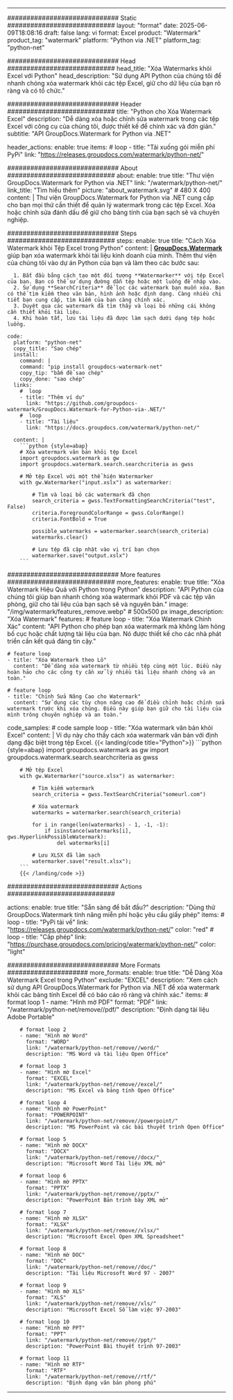 
---
############################# Static ############################
layout: "format"
date:  2025-06-09T18:08:16
draft: false
lang: vi
format: Excel
product: "Watermark"
product_tag: "watermark"
platform: "Python via .NET"
platform_tag: "python-net"

############################# Head ############################
head_title: "Xóa Watermarks khỏi Excel với Python"
head_description: "Sử dụng API Python của chúng tôi để nhanh chóng xóa watermark khỏi các tệp Excel, giữ cho dữ liệu của bạn rõ ràng và có tổ chức."

############################# Header ############################
title: "Python cho Xóa Watermark Excel" 
description: "Dễ dàng xóa hoặc chỉnh sửa watermark trong các tệp Excel với công cụ của chúng tôi, được thiết kế để chính xác và đơn giản."
subtitle: "API GroupDocs.Watermark for Python via .NET" 

header_actions:
  enable: true
  items:
    #  loop
    - title: "Tải xuống gói miễn phí PyPi"
      link: "https://releases.groupdocs.com/watermark/python-net/"
      
############################# About ############################
about:
    enable: true
    title: "Thư viện GroupDocs.Watermark for Python via .NET"
    link: "/watermark/python-net/"
    link_title: "Tìm hiểu thêm"
    picture: "about_watermark.svg" # 480 X 400
    content: |
       Thư viện GroupDocs.Watermark for Python via .NET cung cấp cho bạn mọi thứ cần thiết để quản lý watermark trong các tệp Excel. Xóa hoặc chỉnh sửa đánh dấu để giữ cho bảng tính của bạn sạch sẽ và chuyên nghiệp.

############################# Steps ############################
steps:
    enable: true
    title: "Cách Xóa Watermark khỏi Tệp Excel trong Python"
    content: |
      **[GroupDocs.Watermark](https://products.groupdocs.com/watermark/python-net/)** giúp bạn xóa watermark khỏi tài liệu kinh doanh của mình. Thêm thư viện của chúng tôi vào dự án Python của bạn và làm theo các bước sau:
      
      1. Bắt đầu bằng cách tạo một đối tượng **Watermarker** với tệp Excel của bạn. Bạn có thể sử dụng đường dẫn tệp hoặc một luồng để nhập vào.
      2. Sử dụng **SearchCriteria** để lọc các watermark bạn muốn xóa. Bạn có thể tìm kiếm theo văn bản, hình ảnh hoặc định dạng. Càng nhiều chi tiết bạn cung cấp, tìm kiếm của bạn càng chính xác.
      3. Duyệt qua các watermark đã tìm thấy và loại bỏ những cái không cần thiết khỏi tài liệu.
      4. Khi hoàn tất, lưu tài liệu đã được làm sạch dưới dạng tệp hoặc luồng.
   
    code:
      platform: "python-net"
      copy_title: "Sao chép"
      install:
        command: |
        command: "pip install groupdocs-watermark-net"
        copy_tip: "bấm để sao chép"
        copy_done: "sao chép"
      links:
        #  loop
        - title: "Thêm ví dụ"
          link: "https://github.com/groupdocs-watermark/GroupDocs.Watermark-for-Python-via-.NET/"
        #  loop
        - title: "Tài liệu"
          link: "https://docs.groupdocs.com/watermark/python-net/"
          
      content: |
        ```python {style=abap}
        # Xóa watermark văn bản khỏi tệp Excel
        import groupdocs.watermark as gw
        import groupdocs.watermark.search.searchcriteria as gwss

        # Mở tệp Excel với một thể hiện Watermarker
        with gw.Watermarker("input.xslx") as watermarker:

            # Tìm và loại bỏ các watermark đã chọn
            search_criteria = gwss.TextFormattingSearchCriteria("test", False)
            criteria.ForegroundColorRange = gwss.ColorRange()
            criteria.FontBold = True

            possible_watermarks = watermarker.search(search_criteria)
            watermarks.clear()

            # Lưu tệp đã cập nhật vào vị trí bạn chọn
            watermarker.save("output.xslx")
        ```            

############################# More features ############################
more_features:
  enable: true
  title: "Xóa Watermark Hiệu Quả với Python trong Python"
  description: "API Python của chúng tôi giúp bạn nhanh chóng xóa watermark khỏi PDF và các tệp văn phòng, giữ cho tài liệu của bạn sạch sẽ và nguyên bản."
  image: "/img/watermark/features_remove.webp" # 500x500 px
  image_description: "Xóa Watermark"
  features:
    # feature loop
    - title: "Xóa Watermark Chính Xác"
      content: "API Python cho phép bạn xóa watermark mà không làm hỏng bố cục hoặc chất lượng tài liệu của bạn. Nó được thiết kế cho các nhà phát triển cần kết quả đáng tin cậy."

    # feature loop
    - title: "Xóa Watermark theo Lô"
      content: "Dễ dàng xóa watermark từ nhiều tệp cùng một lúc. Điều này hoàn hảo cho các công ty cần xử lý nhiều tài liệu nhanh chóng và an toàn."

    # feature loop
    - title: "Chỉnh Sửa Nâng Cao cho Watermark"
      content: "Sử dụng các tùy chọn nâng cao để điều chỉnh hoặc chỉnh sửa watermark trước khi xóa chúng. Điều này giúp bạn giữ cho tài liệu của mình trông chuyên nghiệp và an toàn."
      
  code_samples:
    # code sample loop
    - title: "Xóa watermark văn bản khỏi Excel"
      content: |
        Ví dụ này cho thấy cách xóa watermark văn bản với định dạng đặc biệt trong tệp Excel.
        {{< landing/code title="Python">}}
        ```python {style=abap}
        import groupdocs.watermark as gw
        import groupdocs.watermark.search.searchcriteria as gwss

        # Mở tệp Excel
        with gw.Watermarker("source.xlsx") as watermarker:

            # Tìm kiếm watermark
            search_criteria = gwss.TextSearchCriteria("someurl.com")

            # Xóa watermark
            watermarks = watermarker.search(search_criteria)

            for i in range(len(watermarks) - 1, -1, -1):
                if isinstance(watermarks[i], gws.HyperlinkPossibleWatermark):
                    del watermarks[i]

            # Lưu XLSX đã làm sạch
            watermarker.save("result.xlsx");
        ```
        {{< /landing/code >}}


############################# Actions ############################

actions:
  enable: true
  title: "Sẵn sàng để bắt đầu?"
  description: "Dùng thử GroupDocs.Watermark tính năng miễn phí hoặc yêu cầu giấy phép"
  items:
    #  loop
    - title: "PyPi tải về"
      link: "https://releases.groupdocs.com/watermark/python-net/"
      color: "red"
        #  loop
    - title: "Cấp phép"
      link: "https://purchase.groupdocs.com/pricing/watermark/python-net/"
      color: "light"


############################# More Formats #####################
more_formats:
    enable: true
    title: "Dễ Dàng Xóa Watermark Excel trong Python"
    exclude: "EXCEL"
    description: "Xem cách sử dụng API GroupDocs.Watermark for Python via .NET để xóa watermark khỏi các bảng tính Excel để có báo cáo rõ ràng và chính xác."
    items: 
        # format loop 1
        - name: "Hình mờ PDF"
          format: "PDF"
          link: "/watermark/python-net/remove//pdf/"
          description: "Định dạng tài liệu Adobe Portable"

        # format loop 2
        - name: "Hình mờ Word"
          format: "WORD"
          link: "/watermark/python-net/remove//word/"
          description: "MS Word và tài liệu Open Office"
          
        # format loop 3
        - name: "Hình mờ Excel"
          format: "EXCEL"
          link: "/watermark/python-net/remove//excel/"
          description: "MS Excel và bảng tính Open Office"

        # format loop 4
        - name: "Hình mờ PowerPoint"
          format: "POWERPOINT"
          link: "/watermark/python-net/remove//powerpoint/"
          description: "MS PowerPoint và các bài thuyết trình Open Office"

        # format loop 5
        - name: "Hình mờ DOCX"
          format: "DOCX"
          link: "/watermark/python-net/remove//docx/"
          description: "Microsoft Word Tài liệu XML mở"
          
        # format loop 6
        - name: "Hình mờ PPTX"
          format: "PPTX"
          link: "/watermark/python-net/remove//pptx/"
          description: "PowerPoint Bản trình bày XML mở"
          
        # format loop 7
        - name: "Hình mờ XLSX"
          format: "XLSX"
          link: "/watermark/python-net/remove//xlsx/"
          description: "Microsoft Excel Open XML Spreadsheet"

        # format loop 8
        - name: "Hình mờ DOC"
          format: "DOC"
          link: "/watermark/python-net/remove//doc/"
          description: "Tài liệu Microsoft Word 97 - 2007"

        # format loop 9
        - name: "Hình mờ XLS"
          format: "XLS"
          link: "/watermark/python-net/remove//xls/"
          description: "Microsoft Excel Sổ làm việc 97-2003"

        # format loop 10
        - name: "Hình mờ PPT"
          format: "PPT"
          link: "/watermark/python-net/remove//ppt/"
          description: "PowerPoint Bài thuyết trình 97-2003"

        # format loop 11
        - name: "Hình mờ RTF"
          format: "RTF"
          link: "/watermark/python-net/remove//rtf/"
          description: "Định dạng văn bản phong phú"

---